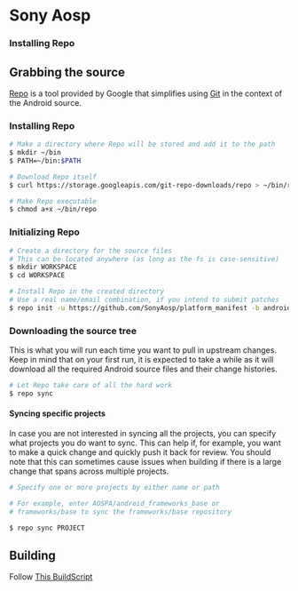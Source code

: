 # Sony Aosp #

### Installing Repo ###

## Grabbing the source ##

[Repo](http://source.android.com/source/developing.html) is a tool provided by Google that
simplifies using [Git](http://git-scm.com/book) in the context of the Android source.

### Installing Repo ###

```bash
# Make a directory where Repo will be stored and add it to the path
$ mkdir ~/bin
$ PATH=~/bin:$PATH

# Download Repo itself
$ curl https://storage.googleapis.com/git-repo-downloads/repo > ~/bin/repo

# Make Repo executable
$ chmod a+x ~/bin/repo
```

### Initializing Repo ###

```bash
# Create a directory for the source files
# This can be located anywhere (as long as the fs is case-sensitive)
$ mkdir WORKSPACE
$ cd WORKSPACE

# Install Repo in the created directory
# Use a real name/email combination, if you intend to submit patches
$ repo init -u https://github.com/SonyAosp/platform_manifest -b android-7.1-3.10
```

### Downloading the source tree ###

This is what you will run each time you want to pull in upstream changes. Keep in mind that on your
first run, it is expected to take a while as it will download all the required Android source files
and their change histories.

```bash
# Let Repo take care of all the hard work
$ repo sync
```

#### Syncing specific projects ####

In case you are not interested in syncing all the projects, you can specify what projects you do
want to sync. This can help if, for example, you want to make a quick change and quickly push it
back for review. You should note that this can sometimes cause issues when building if there is
a large change that spans across multiple projects.

```bash
# Specify one or more projects by either name or path

# For example, enter AOSPA/android_frameworks_base or
# frameworks/base to sync the frameworks/base repository

$ repo sync PROJECT
```

## Building ##

Follow [This BuildScript](https://github.com/SonyAosp/vendor_google/blob/android-7.1/build.sh)
